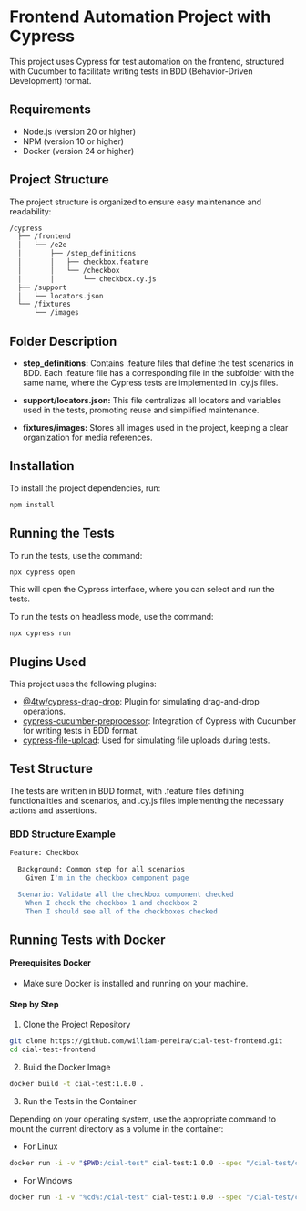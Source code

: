 # Frontend Automation Project with Cypress

This project uses Cypress for test automation on the frontend, structured with Cucumber to facilitate writing tests in BDD (Behavior-Driven Development) format.

## Requirements

- Node.js (version 20 or higher)
- NPM (version 10 or higher)
- Docker (version 24 or higher)

## Project Structure

The project structure is organized to ensure easy maintenance and readability:

~~~bash
/cypress
  ├── /frontend
  │   └── /e2e
  │       ├── /step_definitions
  │       │   ├── checkbox.feature
  │       │   └── /checkbox
  │       │       └── checkbox.cy.js
  ├── /support
  │   └── locators.json
  └── /fixtures
      └── /images
~~~

## Folder Description

- **step_definitions:** Contains .feature files that define the test scenarios in BDD. Each .feature file has a corresponding file in the subfolder with the same name, where the Cypress tests are implemented in .cy.js files.

- **support/locators.json:** This file centralizes all locators and variables used in the tests, promoting reuse and simplified maintenance.

- **fixtures/images:** Stores all images used in the project, keeping a clear organization for media references.
  

## Installation

To install the project dependencies, run:

~~~bash
npm install
~~~

## Running the Tests

To run the tests, use the command:

~~~bash
npx cypress open
~~~
This will open the Cypress interface, where you can select and run the tests.

To run the tests on headless mode, use the command:

~~~bash
npx cypress run
~~~


## Plugins Used

This project uses the following plugins:

- [@4tw/cypress-drag-drop](https://www.npmjs.com/package/@4tw/cypress-drag-drop): Plugin for simulating drag-and-drop operations.
- [cypress-cucumber-preprocessor](https://www.npmjs.com/package/cypress-cucumber-preprocessor): Integration of Cypress with Cucumber for writing tests in BDD format.
- [cypress-file-upload](https://www.npmjs.com/package/cypress-file-upload): Used for simulating file uploads during tests.



## Test Structure
The tests are written in BDD format, with .feature files defining functionalities and scenarios, and .cy.js files implementing the necessary actions and assertions.

### BDD Structure Example

~~~bash
Feature: Checkbox

  Background: Common step for all scenarios
    Given I'm in the checkbox component page

  Scenario: Validate all the checkbox component checked
    When I check the checkbox 1 and checkbox 2
    Then I should see all of the checkboxes checked
~~~


## Running Tests with Docker

#### Prerequisites Docker

- Make sure Docker is installed and running on your machine.

#### Step by Step

1. Clone the Project Repository

  ~~~bash
  git clone https://github.com/william-pereira/cial-test-frontend.git
  cd cial-test-frontend
  ~~~

2. Build the Docker Image

  ~~~bash
  docker build -t cial-test:1.0.0 .
  ~~~

3. Run the Tests in the Container

Depending on your operating system, use the appropriate command to mount the current directory as a volume in the container:

- For Linux 

~~~bash
docker run -i -v "$PWD:/cial-test" cial-test:1.0.0 --spec "/cial-test/cypress/frontend/e2e/step_definitions/*.feature"
~~~

- For Windows

~~~bash
docker run -i -v "%cd%:/cial-test" cial-test:1.0.0 --spec "/cial-test/cypress/frontend/e2e/step_definitions/*.feature"
~~~
